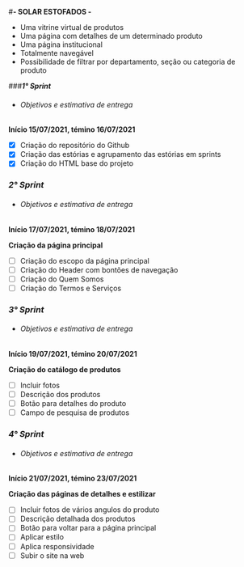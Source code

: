 #**- SOLAR ESTOFADOS -**

* Uma vitrine virtual de produtos
* Uma página com detalhes de um determinado produto
* Uma página institucional
* Totalmente navegável
* Possibilidade de filtrar por departamento, seção ou categoria de produto

###**_1° Sprint_**

* **<h6>Objetivos e estimativa de entrega</h6>**

**Início 15/07/2021, témino 16/07/2021**

- [x] Criação do repositório do Github
- [x] Criação das estórias e agrupamento das estórias em sprints
- [x] Criação do HTML base do projeto

**_<h3>2° Sprint</h3>_**

* **<h6>Objetivos e estimativa de entrega</h6>**

**Início 17/07/2021, témino 18/07/2021**

**Criação da página principal**

- [ ] Criação do escopo da página principal
- [ ] Criação do Header com bontões de navegação
- [ ] Criação do Quem Somos
- [ ] Criação do Termos e Serviços

**_<h3>3° Sprint</h3>_**

* **<h6>Objetivos e estimativa de entrega</h6>**

**Início 19/07/2021, témino 20/07/2021**

**Criação do catálogo de produtos**

- [ ] Incluir fotos
- [ ] Descrição dos produtos
- [ ] Botão para detalhes do produto
- [ ] Campo de pesquisa de produtos

**_<h3>4° Sprint</h3>_**

* **<h6>Objetivos e estimativa de entrega</h6>**

**Início 21/07/2021, témino 23/07/2021**

**Criação das páginas de detalhes e estilizar**

- [ ] Incluir fotos de vários angulos do produto
- [ ] Descrição detalhada dos produtos
- [ ] Botão para voltar para a página principal
- [ ] Aplicar estilo
- [ ] Aplica responsividade
- [ ] Subir o site na web
